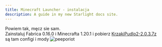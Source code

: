 ```yaml
---
title: Minecraft Launcher - instalacja
description: A guide in my new Starlight docs site.
---
```


Powiem tak, męcz sie sam. <br>
Zainstaluj Fabrica 0.16.0 i Minecrafta 1.20.1 i pobierz [KrzakiPudlo2-2.0.3.7z](https://frog02-20559.wykr.es/KrzakiPudlo2-2.0.3.7z) są tam configi i mody
![peeporiot](/krzakipudlo2webpage/src/assets/4x.webp)